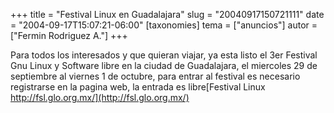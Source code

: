 +++
title = "Festival Linux en Guadalajara"
slug = "20040917150721111"
date = "2004-09-17T15:07:21-06:00"
[taxonomies]
tema = ["anuncios"]
autor = ["Fermin Rodriguez A."]
+++

Para todos los interesados y que quieran viajar, ya esta listo el 3er
Festival Gnu Linux y Software libre en la ciudad de Guadalajara, el
miercoles 29 de septiembre al viernes 1 de octubre, para entrar al
festival es necesario registrarse en la pagina web, la entrada es
libre[Festival Linux http://fsl.glo.org.mx/](http://fsl.glo.org.mx/)
